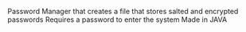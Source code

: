 Password Manager that creates a file that stores salted and encrypted passwords
Requires a password to enter the system
Made in JAVA
